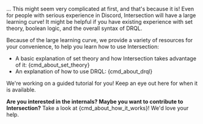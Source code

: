 ...
This might seem very complicated at first, and that's because it is! Even for people with serious experience in Discord, Intersection will have a large learning curve! It might be helpful if you have existing experience with set theory, boolean logic, and the overall syntax of DRQL.

Because of the large learning curve, we provide a variety of resources for your convenience, to help you learn how to use Intersection:

-   A basic explanation of set theory and how Intersection takes advantage of it: {cmd_about_set_theory}
-   An explanation of how to use DRQL: {cmd_about_drql}

We're working on a guided tutorial for you! Keep an eye out here for when it is available.

**Are you interested in the internals? Maybe you want to contribute to Intersection?** Take a look at {cmd_about_how_it_works}! We'd love your help.
